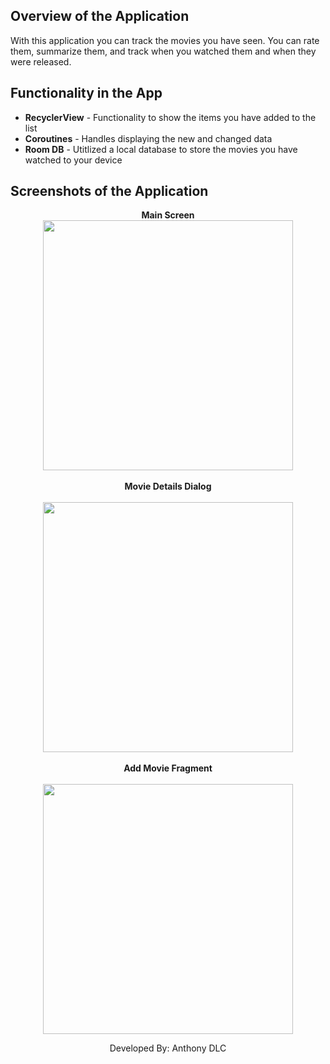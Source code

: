 ## Overview of the Application
  With this application you can track the movies you have seen. You can rate them, summarize them, and track when you watched them and when they were released.

## Functionality in the App
* __RecyclerView__ - Functionality to show the items you have added to the list
* __Coroutines__ - Handles displaying the new and changed data
* __Room DB__ - Utitlized a local database to store the movies you have watched to your device

## Screenshots of the Application
<p align="center">
<b>Main Screen</b>
  <br />
  <img width = 400 src="https://github.com/user-attachments/assets/cb59ec74-c87a-4703-823a-9eba621c34ba"> 
  <br />
  <br />
  <b>Movie Details Dialog</b>
  <br />
  <br />
  <img width = 400 src="https://github.com/user-attachments/assets/1bfbbd6b-8ab2-4e6b-8bee-3169e6a48f98"> 
  <br />
  <br />
  <b>Add Movie Fragment</b>
  <br />
  <br />
  <img width = 400 src="https://github.com/user-attachments/assets/44358519-bebf-43fd-8fa3-f48d9d01b87c">
</p>

<p align="center">
  Developed By: Anthony DLC
</p>
